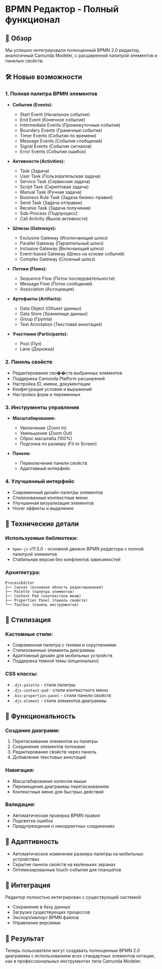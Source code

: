 # BPMN Редактор - Полный функционал

## 🎯 Обзор

Мы успешно интегрировали полноценный BPMN 2.0 редактор, аналогичный Camunda Modeler, с расширенной палитрой элементов и панелью свойств.

## 🛠️ Новые возможности

### 1. **Полная палитра BPMN элементов**
- **События (Events):**
  - Start Event (Начальное событие)
  - End Event (Конечное событие)
  - Intermediate Events (Промежуточные события)
  - Boundary Events (Граничные события)
  - Timer Events (События по времени)
  - Message Events (События сообщений)
  - Signal Events (События сигналов)
  - Error Events (События ошибок)

- **Активности (Activities):**
  - Task (Задача)
  - User Task (Пользовательская задача)
  - Service Task (Сервисная задача)
  - Script Task (Скриптовая задача)
  - Manual Task (Ручная задача)
  - Business Rule Task (Задача бизнес-правил)
  - Send Task (Задача отправки)
  - Receive Task (Задача получения)
  - Sub-Process (Подпроцесс)
  - Call Activity (Вызов активности)

- **Шлюзы (Gateways):**
  - Exclusive Gateway (Исключающий шлюз)
  - Parallel Gateway (Параллельный шлюз)
  - Inclusive Gateway (Включающий шлюз)
  - Event-based Gateway (Шлюз на основе событий)
  - Complex Gateway (Сложный шлюз)

- **Потоки (Flows):**
  - Sequence Flow (Поток последовательности)
  - Message Flow (Поток сообщений)
  - Association (Ассоциация)

- **Артефакты (Artifacts):**
  - Data Object (Объект данных)
  - Data Store (Хранилище данных)
  - Group (Группа)
  - Text Annotation (Текстовая аннотация)

- **Участники (Participants):**
  - Pool (Пул)
  - Lane (Дорожка)

### 2. **Панель свойств**
- Редактирование сво��ств выбранных элементов
- Поддержка Camunda Platform расширений
- Настройка ID, имени, документации
- Конфигурация условий и выражений
- Настройка форм и переменных

### 3. **Инструменты управления**
- **Масштабирование:**
  - Увеличение (Zoom In)
  - Уменьшение (Zoom Out)
  - Сброс масштаба (100%)
  - Подгонка по размеру (Fit to Screen)

- **Панели:**
  - Переключение панели свойств
  - Адаптивный интерфейс

### 4. **Улучшенный интерфейс**
- Современный дизайн палитры элементов
- Стилизованные контекстные меню
- Улучшенная визуализация элементов
- Hover эффекты и выделение

## 🔧 Технические детали

### Используемые библиотеки:
- `bpmn-js` v11.5.0 - основной движок BPMN редактора с полной палитрой элементов
- Стабильная версия без конфликтов зависимостей

### Архитектура:
```
ProcessEditor
├── Canvas (основная область редактирования)
├── Palette (палитра элементов)
├── Context Pad (контекстное меню)
├── Properties Panel (панель свойств)
└── Toolbar (панель инструментов)
```

## 🎨 Стилизация

### Кастомные стили:
- Современная палитра с тенями и скруглениями
- Стилизованные элементы диаграммы
- Адаптивный дизайн для мобильных устройств
- Поддержка темной темы (опционально)

### CSS классы:
- `.djs-palette` - стили палитры
- `.djs-context-pad` - стили контекстного меню
- `.bio-properties-panel` - стили панели свойств
- `.djs-element` - стили элементов диаграммы

## 🚀 Функциональность

### Создание диаграмм:
1. Перетаскивание элементов из палитры
2. Соединение элементов потоками
3. Редактирование свойств через панель
4. Добавление текстовых аннотаций

### Навигация:
- Масштабирование колесом мыши
- Перемещение диаграммы перетаскиванием
- Контекстные меню для быстрых действий

### Валидация:
- Автоматическая проверка BPMN правил
- Подсветка ошибок
- Предупреждения о некорректных соединениях

## 📱 Адаптивность

- Автоматическое изменение размера палитры на мобильных устройствах
- Скрытие панели свойств на маленьких экранах
- Оптимизированные touch-события для планшетов

## 🔄 Интеграция

Редактор полностью интегрирован с существующей системой:
- Сохранение в базу данных
- Загрузка существующих процессов
- Экспорт/импорт BPMN файлов
- Управление версиями

## 🎯 Результат

Теперь пользователи могут создавать полноценные BPMN 2.0 диаграммы с использованием всех стандартных элементов нотации, как в профессиональных инструментах типа Camunda Modeler.